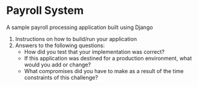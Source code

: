# Payroll System

A sample payroll processing application built using Django

1. Instructions on how to build/run your application
2. Answers to the following questions:
   - How did you test that your implementation was correct?
   - If this application was destined for a production environment, what would you add or change?
   - What compromises did you have to make as a result of the time constraints of this challenge?
